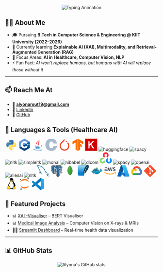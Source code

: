 <!-- Typing Animation Intro -->
<p align="center">
  <img
    src="https://readme-typing-svg.demolab.com?font=Cascadia+Code&weight=600&size=26&duration=2500&pause=1000&color=A020F0&center=true&vCenter=true&repeat=true&width=1000&height=95
    &lines=hi+i'm+alyona+rout+🌌
    ;healthcare+ai+⚕️
    ;explainable+ai+%7C+xai+🧩
    ;computer+vision+👁️
    ;building+trustworthy+clinical+ai+🤝"
    alt="Typing Animation"
  />
</p>



## 👩‍💻 About Me  

- 🎓 Pursuing **B.Tech in Computer Science & Engineering @ KIIT University (2022–2026)**  
- 🌱 Currently learning **Explainable AI (XAI), Multimodality, and Retrieval-Augmented Generation (RAG)**  
- 🧠 Focus Areas: **AI in Healthcare, Computer Vision, NLP**  
- ⚡ Fun Fact: *AI won’t replace humans, but humans with AI will replace those without it*  

---

## 📫 Reach Me At  
- 📧 **alyonarout19@gmail.com**  
- 💼 [LinkedIn](https://www.linkedin.com/in/alyonarout/)  
- 🐙 [GitHub](https://github.com/alyonarout)  

## 🏥 Languages & Tools (Healthcare AI)  

<p align="left">
  <!-- Core Programming -->
  <img src="https://raw.githubusercontent.com/devicons/devicon/master/icons/python/python-original.svg" alt="python" width="40" height="40"/> 
  <img src="https://raw.githubusercontent.com/devicons/devicon/master/icons/cplusplus/cplusplus-original.svg" alt="cplusplus" width="40" height="40"/> 
  <img src="https://raw.githubusercontent.com/devicons/devicon/master/icons/java/java-original.svg" alt="java" width="40" height="40"/> 
  <img src="https://raw.githubusercontent.com/devicons/devicon/master/icons/c/c-original.svg" alt="c" width="40" height="40"/> 

  <!-- AI/ML & Deep Learning -->
  <img src="https://raw.githubusercontent.com/devicons/devicon/master/icons/pytorch/pytorch-original.svg" alt="pytorch" width="40" height="40"/> 
  <img src="https://raw.githubusercontent.com/devicons/devicon/master/icons/tensorflow/tensorflow-original.svg" alt="tensorflow" width="40" height="40"/> 
  <img src="https://raw.githubusercontent.com/devicons/devicon/master/icons/keras/keras-original.svg" alt="keras" width="40" height="40"/> 
  <img src="https://avatars.githubusercontent.com/u/25720743?s=200&v=4" alt="huggingface" width="40" height="40"/> 
  <img src="https://avatars.githubusercontent.com/u/656794?s=200&v=4" alt="spacy" width="40" height="40"/> 
  <img src="https://avatars.githubusercontent.com/u/27804?s=200&v=4" alt="nltk" width="40" height="40"/> 

  <!-- Medical Imaging -->
  <img src="https://avatars.githubusercontent.com/u/17165623?s=200&v=4" alt="simpleitk" width="40" height="40"/> 
  <img src="https://avatars.githubusercontent.com/u/31963106?s=200&v=4" alt="monai" width="40" height="40"/> 
  <img src="https://avatars.githubusercontent.com/u/33914219?s=200&v=4" alt="nibabel" width="40" height="40"/> 
  <img src="https://avatars.githubusercontent.com/u/1600381?s=200&v=4" alt="dicom" width="40" height="40"/> 
  <img src="https://raw.githubusercontent.com/devicons/devicon/master/icons/opencv/opencv-original.svg" alt="opencv" width="40" height="40"/> 

  <!-- Healthcare NLP -->
  <img src="https://avatars.githubusercontent.com/u/656794?s=200&v=4" alt="spacy" width="40" height="40"/> 
  <img src="https://avatars.githubusercontent.com/u/64069838?s=200&v=4" alt="openai" width="40" height="40"/> 
  <img src="https://avatars.githubusercontent.com/u/19872173?s=200&v=4" alt="allenai" width="40" height="40"/> 
  <img src="https://avatars.githubusercontent.com/u/27804?s=200&v=4" alt="nltk" width="40" height="40"/> 

  <!-- Databases (Healthcare & Imaging) -->
  <img src="https://raw.githubusercontent.com/devicons/devicon/master/icons/mysql/mysql-original.svg" alt="mysql" width="40" height="40"/> 
  <img src="https://raw.githubusercontent.com/devicons/devicon/master/icons/postgresql/postgresql-original.svg" alt="postgresql" width="40" height="40"/> 
  <img src="https://raw.githubusercontent.com/devicons/devicon/master/icons/mongodb/mongodb-original.svg" alt="mongodb" width="40" height="40"/> 
  <img src="https://raw.githubusercontent.com/devicons/devicon/master/icons/sqlite/sqlite-original.svg" alt="sqlite" width="40" height="40"/> 

  <!-- Cloud & Deployment -->
  <img src="https://raw.githubusercontent.com/devicons/devicon/master/icons/docker/docker-original.svg" alt="docker" width="40" height="40"/> 
  <img src="https://raw.githubusercontent.com/devicons/devicon/master/icons/amazonwebservices/amazonwebservices-original.svg" alt="aws" width="40" height="40"/> 
  <img src="https://raw.githubusercontent.com/devicons/devicon/master/icons/azure/azure-original.svg" alt="azure" width="40" height="40"/> 
  <img src="https://raw.githubusercontent.com/devicons/devicon/master/icons/googlecloud/googlecloud-original.svg" alt="gcp" width="40" height="40"/> 

  <!-- Tools -->
  <img src="https://raw.githubusercontent.com/devicons/devicon/master/icons/git/git-original.svg" alt="git" width="40" height="40"/> 
  <img src="https://raw.githubusercontent.com/devicons/devicon/master/icons/linux/linux-original.svg" alt="linux" width="40" height="40"/> 
  <img src="https://raw.githubusercontent.com/devicons/devicon/master/icons/jupyter/jupyter-original.svg" alt="jupyter" width="40" height="40"/> 
  <img src="https://raw.githubusercontent.com/devicons/devicon/master/icons/vscode/vscode-original.svg" alt="vscode" width="40" height="40"/> 
</p>


## 🌟 Featured Projects  
- 📊 [XAI -Visualiser](https://github.com/alyonarout/XAI-Visualizer) – BERT Visualiser 
- 📊 [Medical Image Analysis](https://github.com/alyonarout/ScanWise) – Computer Vision on X-rays & MRIs  
- 🧑‍💻 [Streamlit Dashboard](https://github.com/alyonarout/health-analytics) – Real-time health data visualization  


---

## 📊 GitHub Stats  
<p align="center">
  <img src="https://github-readme-stats.vercel.app/api?username=alyonarout&show_icons=true&theme=radical" alt="Alyona's GitHub stats" />
</p>


